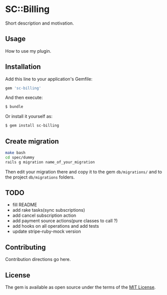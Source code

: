 # SC::Billing
Short description and motivation.

## Usage
How to use my plugin.

## Installation
Add this line to your application's Gemfile:

```ruby
gem 'sc-billing'
```

And then execute:
```bash
$ bundle
```

Or install it yourself as:
```bash
$ gem install sc-billing
```

## Create migration
```bash
make bash
cd spec/dummy
rails g migration name_of_your_migration
```
Then edit your migration there and copy it to the gem `db/migrations/` and to the project `db/migrations` folders.

## TODO

* fill README
* add rake tasks(sync subscriptions)
* add cancel subscription action
* add payment source actions(pure classes to call ?)
* add hooks on all operations and add tests
* update stripe-ruby-mock version

## Contributing
Contribution directions go here.

## License
The gem is available as open source under the terms of the [MIT License](https://opensource.org/licenses/MIT).

